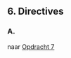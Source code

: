 ## 6. Directives

### A. 

naar [Opdracht 7](https://git.quintor.nl/staq/graphql-staq-2022/-/blob/opdrachten/7/readme.md)

